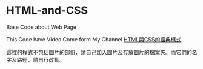 # HTML-and-CSS
Base Code about Web Page

This Code have Video Come form My Channel [HTML與CSS的經典樣式](https://www.youtube.com/watch?v=RHo1vDXyKMI&ab_channel=KaPo&loop=0)

這裡的程式不包括圖片的部份，請自己加入圖片及存放圖片的檔案夾。而它們的名字及路徑，請自行改動。
